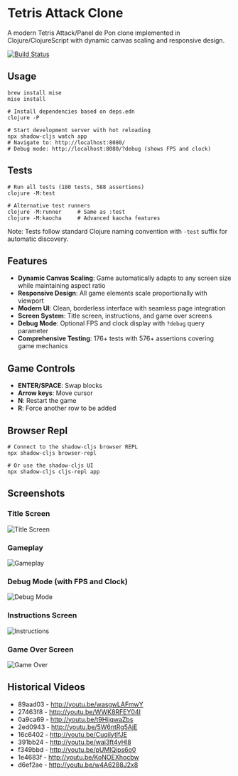 # Tetris Attack Clone

A modern Tetris Attack/Panel de Pon clone implemented in Clojure/ClojureScript with dynamic canvas scaling and responsive design.

[![Build Status](https://travis-ci.org/jamiely/simple-clojure-game.png)](https://travis-ci.org/jamiely/simple-clojure-game)

## Usage

    brew install mise
    mise install

    # Install dependencies based on deps.edn
    clojure -P

    # Start development server with hot reloading
    npx shadow-cljs watch app
    # Navigate to: http://localhost:8080/
    # Debug mode: http://localhost:8080/?debug (shows FPS and clock)

## Tests

    # Run all tests (180 tests, 588 assertions)
    clojure -M:test
    
    # Alternative test runners
    clojure -M:runner     # Same as :test
    clojure -M:kaocha     # Advanced kaocha features
    
Note: Tests follow standard Clojure naming convention with `-test` suffix for automatic discovery.

## Features

- **Dynamic Canvas Scaling**: Game automatically adapts to any screen size while maintaining aspect ratio
- **Responsive Design**: All game elements scale proportionally with viewport
- **Modern UI**: Clean, borderless interface with seamless page integration
- **Screen System**: Title screen, instructions, and game over screens
- **Debug Mode**: Optional FPS and clock display with `?debug` query parameter
- **Comprehensive Testing**: 176+ tests with 576+ assertions covering game mechanics

## Game Controls

- **ENTER/SPACE**: Swap blocks
- **Arrow keys**: Move cursor
- **N**: Restart the game
- **R**: Force another row to be added

## Browser Repl

    # Connect to the shadow-cljs browser REPL
    npx shadow-cljs browser-repl
    
    # Or use the shadow-cljs UI
    npx shadow-cljs cljs-repl app

## Screenshots

### Title Screen
![Title Screen](media/title-screen.png)

### Gameplay 
![Gameplay](media/gameplay-normal.png)

### Debug Mode (with FPS and Clock)
![Debug Mode](media/gameplay-debug.png)

### Instructions Screen
![Instructions](media/instructions-screen.png)

### Game Over Screen
![Game Over](media/game-over-screen.png)

## Historical Videos

* 89aad03 - http://youtu.be/wasgwLAFmwY
* 27463f8 - http://youtu.be/WWK8RFEY04I
* 0a9ca69 - http://youtu.be/t9HijqwaZbs
* 2ed0943 - http://youtu.be/5W6ntRg5AjE
* 16c6402 - http://youtu.be/CuqilytlfJE
* 391bb24 - http://youtu.be/wai3ft4yHl8
* f349bbd - http://youtu.be/pUMlQips6o0
* 1e4683f - http://youtu.be/KoNOEXhocbw
* d6ef2ae - http://youtu.be/w4A6288J2x8

